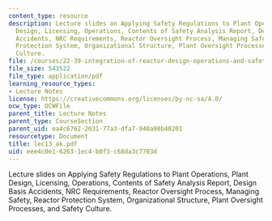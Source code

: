 ```yaml
---
content_type: resource
description: Lecture slides on Applying Safety Regulations to Plant Operations, Plant
  Design, Licensing, Operations, Contents of Safety Analysis Report, Design Basis
  Accidents, NRC Requirements, Reactor Oversight Process, Managing Safety, Reactor
  Protection System, Organizational Structure, Plant Oversight Processes, and Safety
  Culture.
file: /courses/22-39-integration-of-reactor-design-operations-and-safety-fall-2006/eee4c0e162631ec4b0f3c68da3c7703d_lec13_ak.pdf
file_size: 543522
file_type: application/pdf
learning_resource_types:
- Lecture Notes
license: https://creativecommons.org/licenses/by-nc-sa/4.0/
ocw_type: OCWFile
parent_title: Lecture Notes
parent_type: CourseSection
parent_uid: ea4c6762-2031-77a3-dfa7-940a90b40201
resourcetype: Document
title: lec13_ak.pdf
uid: eee4c0e1-6263-1ec4-b0f3-c68da3c7703d
---
```

Lecture slides on Applying Safety Regulations to Plant Operations, Plant Design, Licensing, Operations, Contents of Safety Analysis Report, Design Basis Accidents, NRC Requirements, Reactor Oversight Process, Managing Safety, Reactor Protection System, Organizational Structure, Plant Oversight Processes, and Safety Culture.